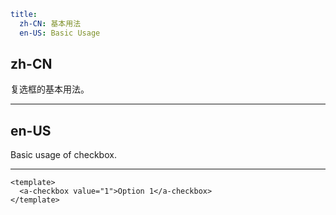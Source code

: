 ```yaml
title:
  zh-CN: 基本用法
  en-US: Basic Usage
```

## zh-CN

复选框的基本用法。

---

## en-US

Basic usage of checkbox.

---

```vue
<template>
  <a-checkbox value="1">Option 1</a-checkbox>
</template>
```
